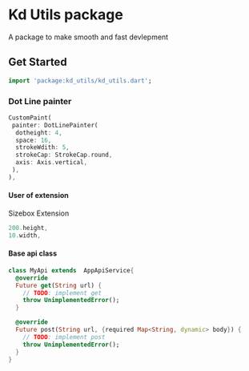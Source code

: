 # Kd Utils package

A package to make smooth and fast devlepment

## Get Started

```dart
import 'package:kd_utils/kd_utils.dart';
```

### Dot Line painter

```dart
CustomPaint(
 painter: DotLinePainter(
  dotheight: 4,
  space: 16,
  strokeWdith: 5,
  strokeCap: StrokeCap.round,
  axis: Axis.vertical,
 ),
),
```

#### User of extension

Sizebox Extension

```dart
200.height,
10.width,
```

#### Base api class

```dart
class MyApi extends  AppApiService{
  @override
  Future get(String url) {
    // TODO: implement get
    throw UnimplementedError();
  }

  @override
  Future post(String url, {required Map<String, dynamic> body}) {
    // TODO: implement post
    throw UnimplementedError();
  }
}
```
